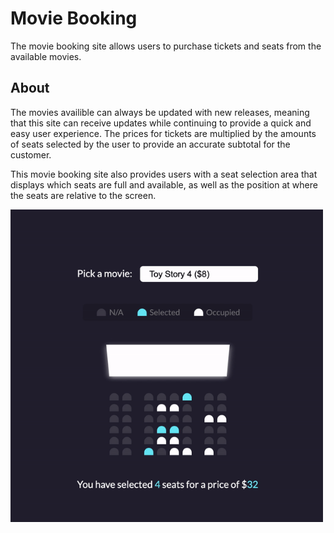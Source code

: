 # Movie Booking

The movie booking site allows users to purchase tickets and seats from the available movies.

## About

The movies availible can always be updated with new releases, meaning that this site can receive updates while continuing to provide a quick and easy user experience. The prices for tickets are multiplied by the amounts of seats selected by the user to provide an accurate subtotal for the customer. 

This movie booking site also provides users with a seat selection area that displays which seats are full and available, as well as the position at where the seats are relative to the screen.    

<img src="./ezgif.com-gif-maker.gif" alt="ezgif.com-gif-maker" width="500" height="500">


